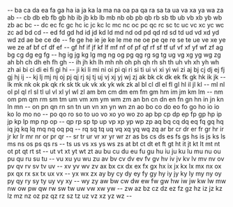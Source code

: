 -- ba ca da ea fa ga ha ia ja ka la ma na oa pa qa ra sa ta ua va xa ya wa za 
ab -- cb db eb fb gb hb ib jb kb lb mb nb ob pb qb rb sb tb ub vb xb yb wb zb 
ac bc -- dc ec fc gc hc ic jc kc lc mc nc oc pc qc rc sc tc uc vc xc yc wc zc 
ad bd cd -- ed fd gd hd id jd kd ld md nd od pd qd rd sd td ud vd xd yd wd zd 
ae be ce de -- fe ge he ie je ke le me ne oe pe qe re se te ue ve xe ye we ze 
af bf cf df ef -- gf hf if jf kf lf mf nf of pf qf rf sf tf uf vf xf yf wf zf 
ag bg cg dg eg fg -- hg ig jg kg lg mg ng og pg qg rg sg tg ug vg xg yg wg zg 
ah bh ch dh eh fh gh -- ih jh kh lh mh nh oh ph qh rh sh th uh vh xh yh wh zh 
ai bi ci di ei fi gi hi -- ji ki li mi ni oi pi qi ri si ti ui vi xi yi wi zi 
aj bj cj dj ej fj gj hj ij -- kj lj mj nj oj pj qj rj sj tj uj vj xj yj wj zj 
ak bk ck dk ek fk gk hk ik jk -- lk mk nk ok pk qk rk sk tk uk vk xk yk wk zk 
al bl cl dl el fl gl hl il jl kl -- ml nl ol pl ql rl sl tl ul vl xl yl wl zl 
am bm cm dm em fm gm hm im jm km lm -- nm om pm qm rm sm tm um vm xm ym wm zm 
an bn cn dn en fn gn hn in jn kn ln mn -- on pn qn rn sn tn un vn xn yn wn zn 
ao bo co do eo fo go ho io io ko lo mo no -- po qo ro so to uo vo xo yo wo zo 
ap bp cp dp ep fp gp hp ip jp kp lp mp np op -- qp rp sp tp up vp xp yp wp zp 
aq bq cq dq eq fq gq hq iq jq kq lq mq nq oq pq -- rq sq tq uq vq xq yq wq zq 
ar br cr dr er fr gr hr ir jr kr lr mr nr or pr qr -- sr tr ur vr xr yr wr zr 
as bs cs ds es fs gs hs is js ks ls ms ns os ps qs rs -- ts us vs xs ys ws zs 
at bt ct dt et ft gt ht it jt kt lt mt nt ot pt qt rt st -- ut vt xt yt wt zt 
au bu cu du eu fu gu hu iu ju ku lu mu nu ou pu qu ru su tu -- vu xu yu wu zu 
av bv cv dv ev fv gv hv iv jv kv lv mv nv ov pv qv rv sv tv uv -- xv yv wv zv 
ax bx cx dx ex fx gx hx ix jx kx lx mx nx ox px qx rx sx tx ux vx -- yx wx zx 
ay by cy dy ey fy gy hy iy jy ky ly my ny oy py qy ry sy ty uy vy xy -- wy zy 
aw bw cw dw ew fw gw hw iw jw kw lw mw nw ow pw qw rw sw tw uw vw xw yw -- zw 
az bz cz dz ez fz gz hz iz jz kz lz mz nz oz pz qz rz sz tz uz vz xz yz wz -- 